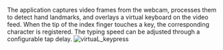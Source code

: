 The application captures video frames from the webcam, processes them to detect hand landmarks, and overlays a virtual keyboard on the video feed. When the tip of the index finger touches a key, the corresponding character is registered. The typing speed can be adjusted through a configurable tap delay.
![virtuaL_keypress](https://github.com/user-attachments/assets/2a84f7ae-445c-417c-a8e4-155ec4c77a07)

